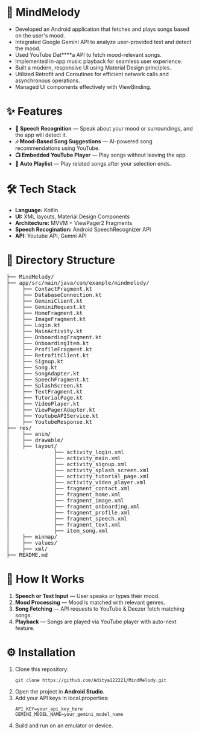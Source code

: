 # 🎵 MindMelody


* Developed an Android application that fetches and plays songs based on the user's mood.
* Integrated Google Gemini API to analyze user-provided text and detect the mood.
* Used YouTube Dat****a API to fetch mood-relevant songs.
* Implemented in-app music playback for seamless user experience.
* Built a modern, responsive UI using Material Design principles.
* Utilized Retrofit and Coroutines for efficient network calls and asynchronous operations.
* Managed UI components effectively with ViewBinding.


# ✨ Features


* <strong>🎤 Speech Recognition</strong> — Speak about your mood or surroundings, and the app will detect it.
* <strong>🎶 Mood-Based Song Suggestions</strong> — AI-powered song recommendations using YouTube.
* <strong>📺 Embedded YouTube Player</strong> — Play songs without leaving the app.
* <strong>🔀 Auto Playlist</strong> — Play related songs after your selection ends.


# 🛠 Tech Stack


<ul>
<li><strong>Language:</strong> Kotlin</li>
<li><strong>UI:</strong> XML layouts, Material Design Components</li>
<li><strong>Architecture:</strong> MVVM + ViewPager2 Fragments</li>
<li><strong>Speech Recogination: </strong> Android SpeechRecognizer API</li>
<li><strong>API: </strong> Youtube API, Gemni API</li>
</ul>

# 📂 Directory Structure


<pre>
├── MindMelody/
├── app/src/main/java/com/example/mindmelody/
│    ├── ContactFragment.kt
│    ├── DatabaseConnection.kt
│    ├── GeminiClient.kt
│    ├── GeminiRequest.kt
│    ├── HomeFragment.kt
│    ├── ImageFragment.kt
│    ├── Login.kt
│    ├── MainActivity.kt
│    ├── OnboardingFragment.kt
│    ├── OnboardingItem.kt
│    ├── ProfileFragment.kt
│    ├── RetrofitClient.kt
│    ├── Signup.kt
│    ├── Song.kt
│    ├── SongAdapter.kt
│    ├── SpeechFragment.kt
│    ├── SplashScreen.kt
│    ├── TextFragment.kt
│    ├── TutorialPage.kt
│    ├── VideoPlayer.kt
│    ├── ViewPagerAdapter.kt
│    ├── YoutubeAPIService.kt
│    ├── YoutubeResponse.kt
├── res/
│    ├── anim/
│    ├── drawable/
│    ├── layout/
│              ├── activity_login.xml
│              ├── activity_main.xml
│              ├── activity_signup.xml
│              ├── activity_splash_screen.xml
│              ├── activity_tutorial_page.xml
│              ├── activity_video_player.xml
│              ├── fragment_contact.xml
│              ├── fragment_home.xml
│              ├── fragment_image.xml
│              ├── fragment_onboarding.xml
│              ├── fragment_profile.xml
│              ├── fragment_speech.xml
│              ├── fragment_text.xml
│              ├── item_song.xml
│    ├── minmap/
│    ├── values/
│    ├── xml/
├── README.md
</pre>


# 🚀 How It Works


<ol>
<li><strong>Speech or Text Input</strong> — User speaks or types their mood.</li>
<li><strong>Mood Processing</strong> — Mood is matched with relevant genres.</li>
<li><strong>Song Fetching</strong> — API requests to YouTube & Deezer fetch matching songs.</li>
<li><strong>Playback</strong> — Songs are played via YouTube player with auto-next feature.</li>
</ol>

# ⚙️ Installation


<ol>
<li>Clone this repository:

```
git clone https://github.com/Aditya122221/MindMelody.git
```
</li>

<li>Open the project in <strong>Android Studio</strong>.</li>
<li>Add your API keys in local.properties:

```
API_KEY=your_api_key_here
GEMINI_MODEL_NAME=your_gemini_model_name
```
</li>
<li>Build and run on an emulator or device.</li>
</ol>